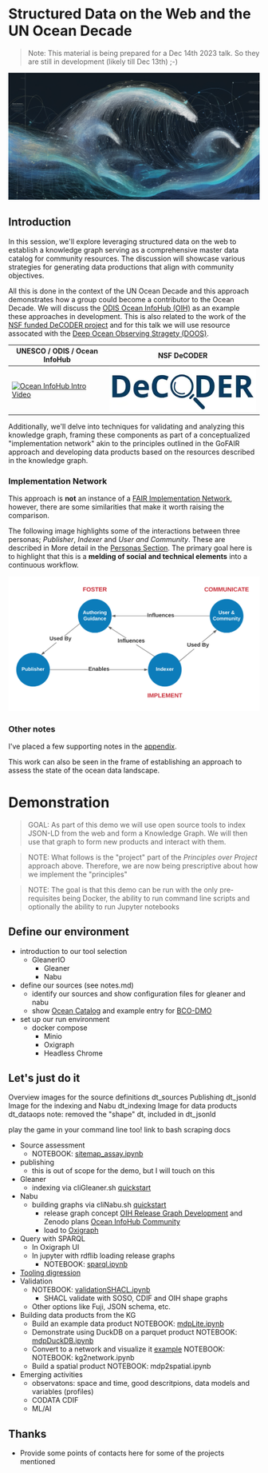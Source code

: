 # Structured Data on the Web and the UN Ocean Decade

> Note:  This material is being prepared for a Dec 14th 2023 talk. So
> they are still in development (likely till Dec 13th) ;-)

![ocean1.png](..%2F..%2Fdocs%2Fimages%2Focean1v2crop.png)

## Introduction

In this session, we'll explore leveraging structured data on the web to establish a knowledge graph serving as a
comprehensive master data catalog for community resources. The discussion will showcase various strategies for
generating data productions that align with community objectives.

All this is done in the context of the UN Ocean Decade and this approach
demonstrates how a group could become a contributor to the Ocean Decade.
We will discuss the [ODIS Ocean InfoHub (OIH)](https://oceaninfohub.org/project-overview/)
as an example these approaches in development. This is also related to the
work of the [NSF funded DeCODER project](https://www.earthcube.org/decoder) and for this talk we will use
resource assocated with the
[Deep Ocean Observing Stragety (DOOS)](https://www.deepoceanobserving.org/).

| UNESCO / ODIS / Ocean InfoHub                                                                                             | NSF DeCODER                                                               |
|---------------------------------------------------------------------------------------------------------------------------|---------------------------------------------------------------------------|
| [![Ocean InfoHub Intro Video](https://img.youtube.com/vi/KrxeZrPg0u8/0.jpg)](https://www.youtube.com/watch?v=KrxeZrPg0u8) | [![DeCoder](./assets/decoderLogo.png)](https://www.earthcube.org/decoder) |

Additionally, we'll delve into techniques for validating and analyzing this knowledge graph, framing these components as
part of a conceptualized "implementation network" akin to the principles outlined in the GoFAIR approach and developing
data products based on the resources described in the knowledge graph.

### Implementation Network

This approach is __not__ an instance of
a [FAIR Implementation Network](https://www.go-fair.org/implementation-networks/),
however, there are some similarities that make it worth raising the comparison.

The following image highlights some of the interactions between three personas; _Publisher_, _Indexer_ and _User and
Community_.
These are described in More detail in the [Personas Section](../../personas/README.md).  The primary goal here is to highlight that this is a __melding of social and technical elements__ into a continuous workflow. 

<img src="../../docs/images/relations.png" width="800">

### Other notes

I've placed a few supporting notes in the [appendix](./appendix.md).

This work can also be seen in the frame of establishing an approach to assess the 
state of the ocean data landscape. 

# Demonstration

> GOAL: As part of this demo we will use open source tools to index JSON-LD from the web and 
> form a Knowledge Graph.  We will then use that graph to form new products and interact with them.

> NOTE:  What follows is the "project" part of the _Principles over Project_ approach above. Therefore, 
> we are now being prescriptive about how we implement the "principles"

> NOTE: The goal is that this demo can be run with the only pre-requisites
> being Docker, the ability to run command line scripts and optionally the ability to run
> Jupyter notebooks

## Define our environment

* introduction to our tool selection 
  * GleanerIO
      - Gleaner
      - Nabu
* define our sources (see notes.md)
    - identify our sources and show configuration files for gleaner and nabu
    - show [Ocean Catalog](https://catalogue.odis.org/) and example entry for [BCO-DMO](https://catalogue.odis.org/view/3287)
* set up our run environment
    - docker compose 
      - Minio
      - Oxigraph
      - Headless Chrome

## Let's just do it

Overview images for the source definitions dt_sources
Publishing dt_jsonld
Image for the indexing and Nabu  dt_indexing
Image for data products dt_dataops
note:  removed the "shape" dt, included in dt_jsonld

play the game in your command line too!  link to bash scraping docs

* Source assessment 
    * NOTEBOOK: [sitemap_assay.ipynb](../commons/sitemap_assay.ipynb)
* publishing 
    * this is out of scope for the demo, but I will touch on this 
* Gleaner
    * indexing via cliGleaner.sh [quickstart](../../docs/quickstart.md)
* Nabu
    * building graphs via cliNabu.sh   [quickstart](../../docs/quickstart.md)
      * release graph concept [OIH Release Graph Development](https://github.com/iodepo/odis-arch/tree/master/graphOps/releaseGraphs) and Zenodo plans  [Ocean InfoHub Community](https://zenodo.org/communities/oceaninfohub)
      * load to [Oxigraph](https://github.com/oxigraph/oxigraph)
* Query with SPARQL
    * In Oxigraph UI
    * In jupyter with rdflib loading release graphs
        * NOTEBOOK: [sparql.ipynb](../commons/sparql.ipynb)
* [Tooling digression](../../docs/tooling.md) 
* Validation
    * NOTEBOOK: [validationSHACL.ipynb](../commons/validationSHACL.ipynb)
        * SHACL validate with SOSO, CDIF and OIH shape graphs
    * Other options like Fuji, JSON schema, etc.
* Building data products from the KG
    * Build an example data product NOTEBOOK: [mdpLite.ipynb](../commons/mdpLite.ipynb)
    * Demonstrate using DuckDB on a parquet product NOTEBOOK: [mdpDuckDB.ipynb](../commons/mdpDuckDB.ipynb)
    * Convert to a network and visualize it [example](https://github.com/iodepo/odis-arch/tree/schema-dev-df/graphOps/graphVisualization) NOTEBOOK: NOTEBOOK: kg2network.ipynb
    * Build a spatial product NOTEBOOK: mdp2spatial.ipynb
* Emerging activities
    * observatons:  space and time, good descritpions, data models and variables (profiles)
    * CODATA CDIF
    * ML/AI 

## Thanks

* Provide some points of contacts here for some of the projects mentioned


